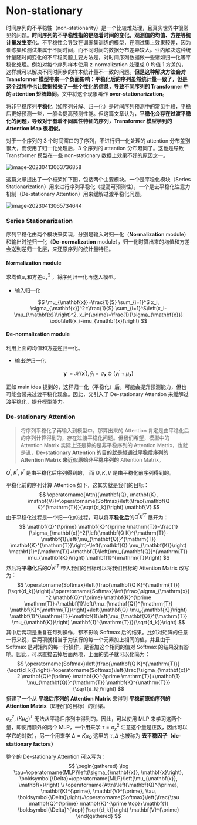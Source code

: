 # Non-stationary  

时间序列的不平稳性（non-stationarity）是一个比较难处理，且真实世界中很常见的问题。**时间序列的不平稳性指的是随着时间的变化，观测值的均值、方差等统计量发生变化**。不平稳性会导致在训练集训练的模型，在测试集上效果较差，因为训练集和测试集属于不同时间，而不同时间的数据分布差异较大。业内解决这种统计量随时间变化的不平稳问题主要方法是，对时间序列数据做一些诸如归一化等平稳化处理。例如对每个序列样本使用 z-normalization 处理成 0 均值 1 方差的，这样就可以解决不同时间步的样本统计量不一致的问题。**但是这种解决方法会对 Transformer 模型带来一个负面影响：平稳化后的序列虽然统计量一致了，但是这个过程中也让数据损失了一些个性化的信息，导致不同序列的 Transformer 中的 attention 矩阵趋同**。文中将这个现象叫作 **over-stationarization**。

将非平稳序列**平稳化**（如序列分解、归一化）是时间序列预测中的常见手段，平稳后更好预测一些，一般会提高预测性能。但这篇文章认为，**平稳化会存在过渡平稳化的问题，导致对于有着不同属性特征的序列，Transformer 模型学到的 Attention Map 很相似。**

对于一个序列的 3 个时间窗口的子序列，不进行归一化处理的 attention 分布差别很大，而使用了归一化处理后，3 个序列的 attention 分布趋同了。这也是导致 Transformer 模型在一些 non-stationary 数据上效果不好的原因之一。

![image-20230413063736858](C:\Users\ASUS\AppData\Roaming\Typora\typora-user-images\image-20230413063736858.png)

这篇文章提出了一个框架如下图，包括两个主要模块。一个是平稳化模块（Series Stationarization）用来进行序列平稳化（提高可预测性），一个是去平稳化注意力机制（De-stationary Attention）用来缓解过渡平稳化问题。

![image-20230413065734644](C:\Users\ASUS\AppData\Roaming\Typora\typora-user-images\image-20230413065734644.png)

### Series Stationarization

序列平稳化由两个模块来实现，分别是输入时归一化（**Normalization** module）和输出时逆归一化（**De-normalization** module），归一化时算出来的均值和方差会送到逆归一化层，来还原序列的统计量特征。

#### Normalization module

 求均值$\mu_x$和方差$\sigma_x^2$ ，将序列归一化再送入模型。

- 输入归一化

$$
\mu_{\mathbf{x}}=\frac{1}{S} \sum_{i=1}^S x_i, \sigma_{\mathbf{x}}^2=\frac{1}{S} \sum_{i=1}^S\left(x_i-\mu_{\mathbf{x}}\right)^2, x_i^{\prime}=\frac{1}{\sigma_{\mathbf{x}}} \odot\left(x_i-\mu_{\mathbf{x}}\right)
$$
####  De-normalization module

 利用上面的均值和方差逆归一化。

-  输出逆归一化

$$
\mathbf{y}^{\prime}=\mathcal{H}\left(\mathbf{x}^{\prime}\right), \hat{y}_i=\sigma_{\mathbf{x}} \odot\left(y_i^{\prime}+\mu_{\mathbf{x}}\right)
$$

正如 main idea 提到的，这样归一化（平稳化）后，可能会提升预测能力，但也可能会带来过渡平稳化现象。因此，又引入了 De-stationary Attention 来缓解过渡平稳化，提升模型能力。

### De-stationary Attention

> 将序列平稳化了再输入到模型中，那算出来的 Attention 肯定是由平稳化后的序列计算得到的，存在过渡平稳化问题。但我们希望，模型中的 Attention Matrix 实际上还是算的是非平稳序列的 Attention Matrix，也就是说，**De-stationary Attention 的目的就是想通过平稳后序列的 Attention Matrix 来近似原始非平稳序列的** Attention Matrix。

$Q^{\prime}, K^{\prime}, V^{\prime}$ 是由平稳化后序列得到的， 而 $Q, K, V$ 是由平稳化前序列得到的。

平稳化前的序列计算 Attention 如下，这其实就是我们的目标：
$$
\operatorname{Attn}(\mathbf{Q}, \mathbf{K}, \mathbf{V})=\operatorname{Softmax}\left(\frac{\mathbf{Q K}^{\mathrm{T}}}{\sqrt{d_k}}\right) \mathbf{V}
$$
由于平稳化过程是一个归一化的过程，可以将**平稳化后**的$Q^{\prime} K^{\prime T}$ 展开为：
$$
\mathbf{Q}^{\prime} \mathbf{K}^{\prime \mathrm{T}}=\frac{1}{\sigma_{\mathbf{x}}^2}\left(\mathbf{Q K}^{\mathrm{T}}-\mathbf{1}\left(\mu_{\mathbf{Q}}^{\mathrm{T}} \mathbf{K}^{\mathrm{T}}\right)-\left(\mathbf{Q} \mu_{\mathbf{K}}\right) \mathbf{1}^{\mathrm{T}}+\mathbf{1}\left(\mu_{\mathbf{Q}}^{\mathrm{T}} \mu_{\mathbf{K}}\right) \mathbf{1}^{\mathrm{T}}\right)
$$
然后将**平稳化后**的$Q^{\prime} K^{\prime T}$ 带入我们的目标可以将我们目标的 Attention Matrix 改写为：
$$
\operatorname{Softmax}\left(\frac{\mathbf{Q K}^{\mathrm{T}}}{\sqrt{d_k}}\right)=\operatorname{Softmax}\left(\frac{\sigma_{\mathrm{x}}^2 \mathbf{Q}^{\prime} \mathbf{K}^{\prime \mathrm{T}}+\mathbf{1}\left(\mu_{\mathbf{Q}}^{\mathrm{T}} \mathbf{K}^{\mathrm{T}}\right)+\left(\mathbf{Q} \mu_{\mathbf{K}}\right) \mathbf{1}^{\mathrm{T}}-\mathbf{1}\left(\mu_{\mathbf{Q}}^{\mathrm{T}} \mu_{\mathbf{K}}\right) \mathbf{1}^{\mathrm{T}}}{\sqrt{d_k}}\right)
$$
其中后两项是重复在每列操作，都不影响 Softmax 后的结果。比如对矩阵的任意一行来说，后两项就相当于为该行的每一个元素加上相同的值，并且由于 Softmax 是对矩阵的每一行操作，是否加这个相同的值对 Softmax 的结果没有影响。因此，可以直接去掉后面两项，上面的式子就可以化简为：
$$
\operatorname{Softmax}\left(\frac{\mathbf{Q K}^{\mathrm{T}}}{\sqrt{d_k}}\right)=\operatorname{Softmax}\left(\frac{\sigma_{\mathbf{x}}^2 \mathbf{Q}^{\prime} \mathbf{K}^{\prime \mathrm{T}}+\mathbf{1} \mu_{\mathbf{Q}}^{\mathrm{T}} \mathbf{K}^{\mathrm{T}}}{\sqrt{d_k}}\right)
$$
搭建了一个从 **平稳后序列的 Attention Matrix** 来得到 **平稳前原始序列的 Attention Matrix**（即我们的目标）的桥梁。

$\sigma_x^2,\left(K \mu_Q\right)^T$ 无法从平稳后序列中得到的。因此，可以使用 MLP 来学习这两个量，即使用额外的两个 MLP，一个用来学 $\tau=\sigma_x^2$ 注意这个量是正数，因此可以学它的对数），另一个用来学 $\Delta=K \mu_Q$ 这里的 $\tau, \Delta$ 也被称为 **去平稳因子（de-stationary factors）**

整个的 De-stationary Attention 可以写为：
$$
\begin{gathered}
\log \tau=\operatorname{MLP}\left(\sigma_{\mathbf{x}}, \mathbf{x}\right), \boldsymbol{\Delta}=\operatorname{MLP}\left(\mu_{\mathbf{x}}, \mathbf{x}\right) \\
\operatorname{Attn}\left(\mathbf{Q}^{\prime}, \mathbf{K}^{\prime}, \mathbf{V}^{\prime}, \tau, \boldsymbol{\Delta}\right)=\operatorname{Softmax}\left(\frac{\tau \mathbf{Q}^{\prime} \mathbf{K}^{\prime \top}+\mathbf{1} \boldsymbol{\Delta}^{\top}}{\sqrt{d_k}}\right) \mathbf{V}^{\prime}
\end{gathered}
$$